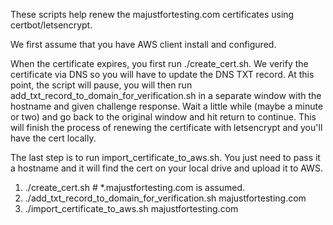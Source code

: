 
These scripts help renew the majustfortesting.com certificates using
certbot/letsencrypt.

We first assume that you have AWS client install and configured.

When the certificate expires, you first run ./create_cert.sh. We verify
the certificate via DNS so you will have to update the DNS TXT record.
At this point, the script will pause, you will then run
add_txt_record_to_domain_for_verification.sh in a separate window with 
the hostname and given challenge response. Wait a little while (maybe a
minute or two) and go back to the original window and hit return to
continue. This will finish the process of renewing the certificate with
letsencrypt and you'll have the cert locally.

The last step is to run import_certificate_to_aws.sh. You just need to
pass it a hostname and it will find the cert on your local drive and
upload it to AWS.

1. ./create_cert.sh # *.majustfortesting.com is assumed.
2. ./add_txt_record_to_domain_for_verification.sh majustfortesting.com
   <CHALLENGE VALUE>
3. ./import_certificate_to_aws.sh majustfortesting.com
